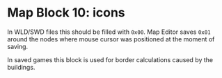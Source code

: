 # Map Block 10: icons

In WLD/SWD files this should be filled with `0x00`. Map Editor saves `0x01` around the nodes where mouse cursor was
positioned at the moment of saving.

In saved games this block is used for border calculations caused by the buildings.
